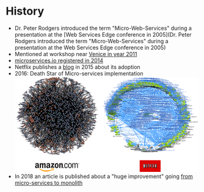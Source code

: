 # History

* Dr. Peter Rodgers introduced the term "Micro-Web-Services" during a presentation at the [Web Services Edge conference in 2005](Dr. Peter Rodgers introduced the term "Micro-Web-Services" during a presentation at the Web Services Edge conference in 2005)
* Mentioned at workshop near [Venice in year 2011](https://dzone.com/articles/microservices-vs-soa-is-there-any-difference-at-al)
* [microservices.io registered in 2014](https://www.whois.com/whois/microservices.io)
* Netflix publishes a [blog](https://www.nginx.com/blog/microservices-at-netflix-architectural-best-practices/) in 2015 about its adoption
* 2016: Death Star of Micro-services implementation
![death star](./media/DeathStar.png)
* In 2018 an article is published about a "huge improvement" going [from micro-services to monolith](https://twitter.com/dhh/status/1016783191309520896?lang=en)
